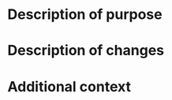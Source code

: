 # Description of purpose
<!-- A clear and concise description of what the purpose is -->

# Description of changes
<!-- A clear and concise description of what the changes are -->

# Additional context
<!-- Any other context or screenshots about the pull request -->